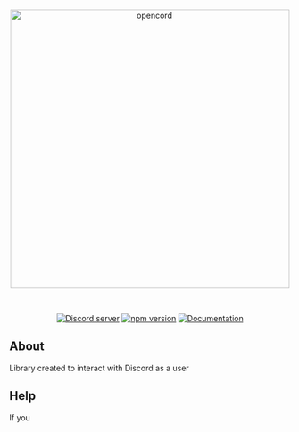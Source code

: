 <div align="center">
	<br />
	<p>
		<img src="soon" width="500" height="500" alt="opencord"/>
	</p>
	<br />
	<p>
		<a href=""><img src="httsp://discord.gg/soonithink" alt="Discord server"/></a>
		<a href=""><img src="npm_v" alt="npm version" /></a>
		<a href=""><img src="https://impulsedevmomentum.github.io/opencord/" alt="Documentation" /></a>
	</p>
</div>

## About
Library created to interact with Discord as a user
## Help
If you